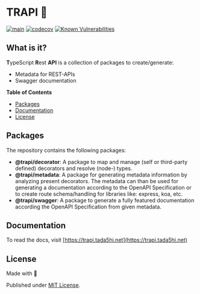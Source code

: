 # TRAPI 🦜

[![main](https://github.com/Tada5hi/trapi/actions/workflows/main.yml/badge.svg)](https://github.com/Tada5hi/trapi/actions/workflows/main.yml)
[![codecov](https://codecov.io/gh/Tada5hi/trapi/branch/main/graph/badge.svg?token=ZUJ8F5TTSX)](https://codecov.io/gh/Tada5hi/trapi)
[![Known Vulnerabilities](https://snyk.io/test/github/Tada5hi/trapi/badge.svg)](https://snyk.io/test/github/Tada5hi/trapi)

## What is it?
**T**ypeScript **R**est **API** is a collection of packages to create/generate:
- Metadata for REST-APIs
- Swagger documentation

**Table of Contents**

- [Packages](#packages)
- [Documentation](#documentation)
- [License](#license)

## Packages
The repository contains the following packages:

- **@trapi/decorator**: A package to map and manage (self or third-party defined) decorators and resolve (node-) types.
- **@trapi/metadata**: A package for generating metadata information by analyzing present decorators.
  The metadata can than be used for generating a documentation according to the OpenAPI Specification or to create route schema/handling for libraries like: express, koa, etc.
- **@trapi/swagger**: A package to generate a fully featured documentation according the OpenAPI Specification from given metadata.

## Documentation

To read the docs, visit [https://trapi.tada5hi.net](https://trapi.tada5hi.net)

## License

Made with 💚

Published under [MIT License](./LICENSE).
